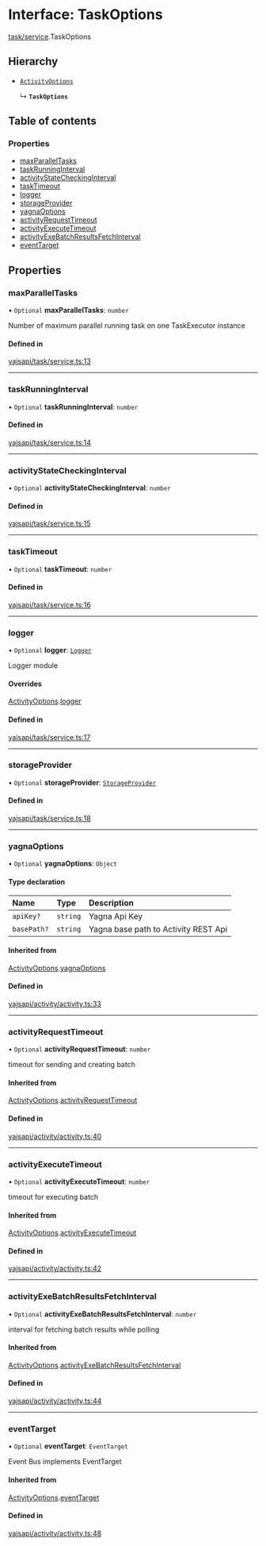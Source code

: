 # Interface: TaskOptions

[task/service](../modules/task_service.md).TaskOptions

## Hierarchy

- [`ActivityOptions`](activity_activity.ActivityOptions.md)

  ↳ **`TaskOptions`**

## Table of contents

### Properties

- [maxParallelTasks](task_service.TaskOptions.md#maxparalleltasks)
- [taskRunningInterval](task_service.TaskOptions.md#taskrunninginterval)
- [activityStateCheckingInterval](task_service.TaskOptions.md#activitystatecheckinginterval)
- [taskTimeout](task_service.TaskOptions.md#tasktimeout)
- [logger](task_service.TaskOptions.md#logger)
- [storageProvider](task_service.TaskOptions.md#storageprovider)
- [yagnaOptions](task_service.TaskOptions.md#yagnaoptions)
- [activityRequestTimeout](task_service.TaskOptions.md#activityrequesttimeout)
- [activityExecuteTimeout](task_service.TaskOptions.md#activityexecutetimeout)
- [activityExeBatchResultsFetchInterval](task_service.TaskOptions.md#activityexebatchresultsfetchinterval)
- [eventTarget](task_service.TaskOptions.md#eventtarget)

## Properties

### maxParallelTasks

• `Optional` **maxParallelTasks**: `number`

Number of maximum parallel running task on one TaskExecutor instance

#### Defined in

[yajsapi/task/service.ts:13](https://github.com/golemfactory/yajsapi/blob/5793bb7/yajsapi/task/service.ts#L13)

___

### taskRunningInterval

• `Optional` **taskRunningInterval**: `number`

#### Defined in

[yajsapi/task/service.ts:14](https://github.com/golemfactory/yajsapi/blob/5793bb7/yajsapi/task/service.ts#L14)

___

### activityStateCheckingInterval

• `Optional` **activityStateCheckingInterval**: `number`

#### Defined in

[yajsapi/task/service.ts:15](https://github.com/golemfactory/yajsapi/blob/5793bb7/yajsapi/task/service.ts#L15)

___

### taskTimeout

• `Optional` **taskTimeout**: `number`

#### Defined in

[yajsapi/task/service.ts:16](https://github.com/golemfactory/yajsapi/blob/5793bb7/yajsapi/task/service.ts#L16)

___

### logger

• `Optional` **logger**: [`Logger`](utils_logger.Logger.md)

Logger module

#### Overrides

[ActivityOptions](activity_activity.ActivityOptions.md).[logger](activity_activity.ActivityOptions.md#logger)

#### Defined in

[yajsapi/task/service.ts:17](https://github.com/golemfactory/yajsapi/blob/5793bb7/yajsapi/task/service.ts#L17)

___

### storageProvider

• `Optional` **storageProvider**: [`StorageProvider`](storage_provider.StorageProvider.md)

#### Defined in

[yajsapi/task/service.ts:18](https://github.com/golemfactory/yajsapi/blob/5793bb7/yajsapi/task/service.ts#L18)

___

### yagnaOptions

• `Optional` **yagnaOptions**: `Object`

#### Type declaration

| Name | Type | Description |
| :------ | :------ | :------ |
| `apiKey?` | `string` | Yagna Api Key |
| `basePath?` | `string` | Yagna base path to Activity REST Api |

#### Inherited from

[ActivityOptions](activity_activity.ActivityOptions.md).[yagnaOptions](activity_activity.ActivityOptions.md#yagnaoptions)

#### Defined in

[yajsapi/activity/activity.ts:33](https://github.com/golemfactory/yajsapi/blob/5793bb7/yajsapi/activity/activity.ts#L33)

___

### activityRequestTimeout

• `Optional` **activityRequestTimeout**: `number`

timeout for sending and creating batch

#### Inherited from

[ActivityOptions](activity_activity.ActivityOptions.md).[activityRequestTimeout](activity_activity.ActivityOptions.md#activityrequesttimeout)

#### Defined in

[yajsapi/activity/activity.ts:40](https://github.com/golemfactory/yajsapi/blob/5793bb7/yajsapi/activity/activity.ts#L40)

___

### activityExecuteTimeout

• `Optional` **activityExecuteTimeout**: `number`

timeout for executing batch

#### Inherited from

[ActivityOptions](activity_activity.ActivityOptions.md).[activityExecuteTimeout](activity_activity.ActivityOptions.md#activityexecutetimeout)

#### Defined in

[yajsapi/activity/activity.ts:42](https://github.com/golemfactory/yajsapi/blob/5793bb7/yajsapi/activity/activity.ts#L42)

___

### activityExeBatchResultsFetchInterval

• `Optional` **activityExeBatchResultsFetchInterval**: `number`

interval for fetching batch results while polling

#### Inherited from

[ActivityOptions](activity_activity.ActivityOptions.md).[activityExeBatchResultsFetchInterval](activity_activity.ActivityOptions.md#activityexebatchresultsfetchinterval)

#### Defined in

[yajsapi/activity/activity.ts:44](https://github.com/golemfactory/yajsapi/blob/5793bb7/yajsapi/activity/activity.ts#L44)

___

### eventTarget

• `Optional` **eventTarget**: `EventTarget`

Event Bus implements EventTarget

#### Inherited from

[ActivityOptions](activity_activity.ActivityOptions.md).[eventTarget](activity_activity.ActivityOptions.md#eventtarget)

#### Defined in

[yajsapi/activity/activity.ts:48](https://github.com/golemfactory/yajsapi/blob/5793bb7/yajsapi/activity/activity.ts#L48)
